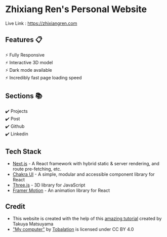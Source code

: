 # Zhixiang Ren's Personal Website 
Live Link : https://zhixiangren.com

## Features 📋
⚡️ Fully Responsive<br>
⚡️ Interactive 3D model<br>
⚡️ Dark mode available <br>
⚡️ Incredibly fast page loading speed


## Sections 📚
✔️ Projects\
✔️ Post \
✔️ Github \
✔️ Linkedin 


## Tech Stack
- [Next.js](https://nextjs.org/) - A React framework with hybrid static & server rendering, and route pre-fetching, etc.
- [Chakra UI](https://chakra-ui.com/) - A simple, modular and accessible component library for React
- [Three.js](https://threejs.org/) - 3D library for JavaScript
- [Framer Motion](https://www.framer.com/motion/) - An animation library for React
## Credit
* This website is created with the help of this [amazing tutorial](https://www.youtube.com/watch?v=bSMZgXzC9AA&t=4617s) created by Takuya Matsuyama
* ["My computer"](https://sketchfab.com/3d-models/my-computer-ab309ab0cf094372b6f1b26b91c35eca) by [Tobalation](https://sketchfab.com/tobalation) is licensed under CC BY 4.0
